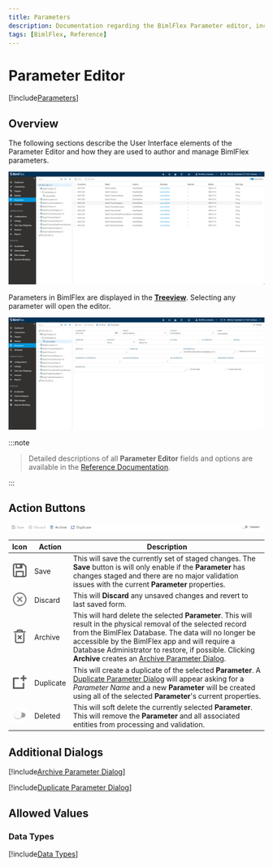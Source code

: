 ```yaml
---
title: Parameters
description: Documentation regarding the BimlFlex Parameter editor, including editor fields, action buttons, field descriptions, setting options, and overrides.
tags: [BimlFlex, Reference]
---
```

# Parameter Editor

[!include[Parameters](_incl-header-parameter.md)]

## Overview  

The following sections describe the User Interface elements of the Parameter Editor and how they are used to author and manage BimlFlex parameters.

![BimlFlex Parameter Editor - Grid View](images/bfx-parameters-overview.png "BimlFlex Parameter Editor - Grid View")

Parameters in BimlFlex are displayed in the [**Treeview**](bimlflex-treeview). Selecting any parameter will open the editor.

![BimlFlex Parameter Editor](images/bfx-parameter-editor.png "BimlFlex Parameter Editor")

:::note


> Detailed descriptions of all **Parameter Editor** fields and options are available in the [Reference Documentation](bimlflex-app-reference-documentation-Connections).

:::


## Action Buttons  

![BimlFlex Parameters Action Buttons](images/bfx-parameters-action-bar.png "BimlFlex Parameters Action Buttons")

|Icon|Action|Description|
|-|-|-|
| <div class="icon-col m-5"><img src="images/svg-icons/save.svg" /></div> | Save | This will save the currently set of staged changes.  The **Save** button is will only enable if the **Parameter** has changes staged and there are no major validation issues with the current **Parameter** properties.|
| <div class="icon-col m-5"><img src="images/svg-icons/discard.svg" /></div> | Discard | This will **Discard** any unsaved changes and revert to last saved form. |
|<div class="icon-col m-5"><img src="images/svg-icons/archive-delete.svg" /></div> | Archive | This will hard delete the selected **Parameter**.  This will result in the physical removal of the selected record from the BimlFlex Database.  The data will no longer be accessible by the BimlFlex app and will require a Database Administrator to restore, if possible. Clicking **Archive** creates an [Archive Parameter Dialog](#archive-parameter-dialog). |
| <div class="icon-col m-5"><img src="images/svg-icons/duplicate-objects.svg" /></div> | Duplicate | This will create a duplicate of the selected **Parameter**.  A [Duplicate Parameter Dialog](#duplicate-parameter-dialog) will appear asking for a *Parameter Name* and a new **Parameter** will be created using all of the selected **Parameter**'s current properties. |
| <img src="images/bimlflex-app-action-switch.png" /> | Deleted | This will soft delete the currently selected **Parameter**.  This will remove the **Parameter** and all associated entities from processing and validation. |

## Additional Dialogs  

[!include[Archive Parameter Dialog](_dialog-archive-parameter-single.md)]

[!include[Duplicate Parameter Dialog](_dialog-duplicate-parameter.md)]

## Allowed Values  

### Data Types

[!include[Data Types](../reference-documentation/static-data/_enum-data-type.md)]
